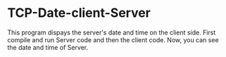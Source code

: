 # TCP-Date-client-Server
This program dispays the server's date and time on the client side.
First compile and run Server code and then the client code.
Now, you can see the date and time of Server.
